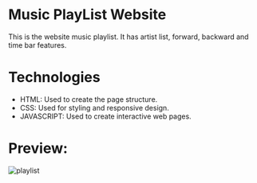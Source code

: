 # Music PlayList Website
This is the website music playlist. It has artist list, forward, backward and time bar features.

# Technologies
<ul>
	<li>HTML: Used to create the page structure. </li>
	<li>CSS: Used for styling and responsive design.</li>
 	<li>JAVASCRIPT: Used to create interactive web pages.</li>
</ul>

# Preview:

![playlist](https://github.com/user-attachments/assets/a702b05d-9a73-4d3d-97f9-13b3c2bae08b)
